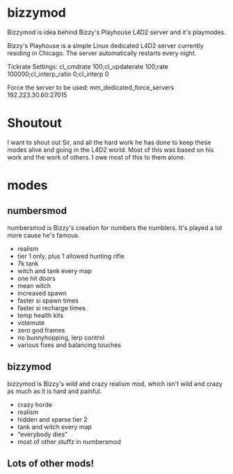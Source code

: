 # bizzymod
Bizzymod is idea behind Bizzy's Playhouse L4D2 server and it's playmodes.

Bizzy's Playhouse is a simple Linux dedicated L4D2 server currently residing in Chicago.
The server automatically restarts every night.

Tickrate Settings:
cl_cmdrate 100;cl_updaterate 100;rate 100000;cl_interp_ratio 0;cl_interp 0

Force the server to be used:
mm_dedicated_force_servers 192.223.30.60:27015

# Shoutout
I want to shout out Sir, and all the hard work he has done to keep these modes alive and going in the L4D2 world.
Most of this was based on his work and the work of others. I owe most of this to them alone.

# modes

## numbersmod
numbersmod is Bizzy's creation for numbers the numblers. It's played a lot more cause he's famous.

  * realism
  * tier 1 only, plus 1 allowed hunting rifle
  * 7k tank
  * witch and tank every map
  * one hit doors
  * mean witch
  * increased spawn
  * faster si spawn times
  * faster si recharge times
  * temp health kits
  * votemute
  * zero god frames
  * no bunnyhopping, lerp control
  * various fixes and balancing touches 
  
## bizzymod
bizzymod is Bizzy's wild and crazy realism mod, which isn't wild and crazy as much as it is hard and painful.

  * crazy horde
  * realism
  * hidden and sparse tier 2
  * tank and witch every map
  * "everybody dies"
  * most of other stuffz in numbersmod

## Lots of other mods!
